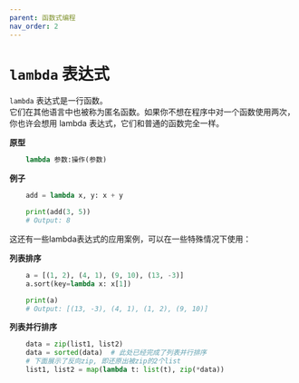 ```yaml
---
parent: 函数式编程
nav_order: 2
---
```



# ```lambda``` 表达式

`lambda` 表达式是一行函数。  
它们在其他语言中也被称为匿名函数。如果你不想在程序中对一个函数使用两次，你也许会想用 lambda 表达式，它们和普通的函数完全一样。

__原型__

```python
    lambda 参数:操作(参数)
```

**例子**

```python
    add = lambda x, y: x + y

    print(add(3, 5))
    # Output: 8
```

这还有一些lambda表达式的应用案例，可以在一些特殊情况下使用：

__列表排序__

```python
    a = [(1, 2), (4, 1), (9, 10), (13, -3)]
    a.sort(key=lambda x: x[1])

    print(a)
    # Output: [(13, -3), (4, 1), (1, 2), (9, 10)]
```

__列表并行排序__

```python
    data = zip(list1, list2)
    data = sorted(data)  # 此处已经完成了列表并行排序
    # 下面展示了反向zip, 即还原出被zip的2个list
    list1, list2 = map(lambda t: list(t), zip(*data))
```
